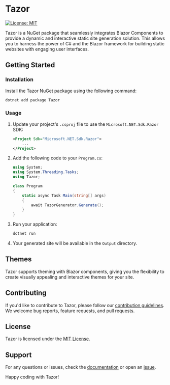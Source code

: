 

# Tazor

[![License: MIT](https://img.shields.io/badge/License-MIT-yellow.svg)](https://opensource.org/licenses/MIT)

Tazor is a NuGet package that seamlessly integrates Blazor Components to provide a dynamic and interactive static site generation solution. This allows you to harness the power of C# and the Blazor framework for building static websites with engaging user interfaces.

## Getting Started

### Installation

Install the Tazor NuGet package using the following command:

```bash
dotnet add package Tazor
```

### Usage

1. Update your project's `.csproj` file to use the `Microsoft.NET.Sdk.Razor` SDK:

    ```xml
    <Project Sdk="Microsoft.NET.Sdk.Razor">
        ...
    </Project>
    ```
2. Add the following code to your `Program.cs`:

    ```csharp
    using System;
    using System.Threading.Tasks;
    using Tazor;

    class Program
    {
        static async Task Main(string[] args)
        {
            await TazorGenerator.Generate();
        }
    }
    ```

3. Run your application:

    ```bash
    dotnet run
    ```

4. Your generated site will be available in the `Output` directory.

## Themes

Tazor supports theming with Blazor components, giving you the flexibility to create visually appealing and interactive themes for your site.

## Contributing

If you'd like to contribute to Tazor, please follow our [contribution guidelines](CONTRIBUTING.md). We welcome bug reports, feature requests, and pull requests.

## License

Tazor is licensed under the [MIT License](LICENSE.md).

## Support

For any questions or issues, check the [documentation](https://github.com/axologic/tazor) or open an [issue](https://github.com/axologic/tazor/issues).

Happy coding with Tazor!